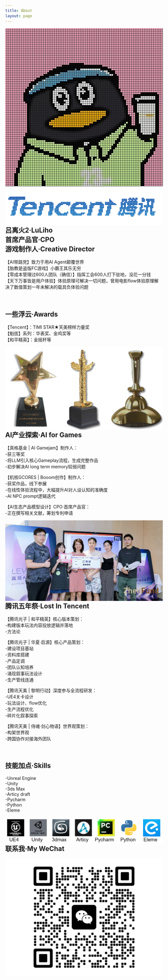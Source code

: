 ```yaml
---
title: About
layout: page
---
```


<img src="/assets/images/profile.jpg" style="float: inline-start;"> 
<img src="/assets/images/tencent.png" style="float: inline-start;">

<br> 

<h2>吕离火2·LuLiho
<br>首席产品官·CPO
<br>游戏制作人·Creative Director</h2> 

<p>【AI带路党】致力于用AI Agent颠覆世界
<br>【胎教是盗版FC游戏】小霸王其乐无穷
<br>【零成本管理过600人团队（确信）】指挥工会600人打下驻地，没花一分钱
<br>【天下万事皆是用户体验】体验原理可解决一切问题，曾用电影flow体验原理解决了数值策划一年未解决的载具负体验问题</p>

<br> 

<h2>一些浮云·Awards</h2>

<p>【Tencent】：TIMI STAR★天美榜样力量奖 
<br>【魁拔】系列：华表奖、金鸡奖等
<br>【和平精英】：金摇杆等</p>

<img src="/assets/images/jiang.png" style="float: inline-start;">

<br> 

<h2>AI产业探索·AI for Games</h2>

<p>【真格基金 | AI Gamejam】制作人：
<br>-获三等奖
<br>-将LLM引入核心Gameplay流程，生成完整作品
<br>-初步解决AI long term memory较弱问题</p>

<p>【机核GCORES | Booom创作】制作人：
<br>-获奖作品，线下参展
<br>-在线性体验流程中，大幅提升AI对人设认知的准确度
<br>-AI NPC prompt逻辑迭代</p>

<p>【AI生态产品模型设计】CPO·首席产品官：
<br>-正在撰写相关文献，筹划专利申请</p>

<img src="/assets/images/zhenge.jpg" style="float: inline-start;">

<br> 

<h2>腾讯五年祭·Lost In Tencent</h2>

<p>【腾讯光子 | 和平精英】核心版本策划：
<br>-构建版本玩法内容投放逻辑并落地
<br>-方法论</p>

<p>【腾讯光子 | 华夏·启源】核心产品策划：
<br>-建设项目基站
<br>-资料库搭建
<br>-产品定调
<br>-团队认知培养
<br>-涌现叙事玩法设计
<br>-生产管线连通</p>

<p>【腾讯天美 | 黎明行动】深度参与全流程研发：
<br>-UE4关卡设计
<br>-玩法设计、flow优化
<br>-生产流程优化
<br>-碎片化叙事探索</p>

<p>【腾讯天美 | 侍魂·剑心物语】世界观策划：
<br>-构架世界观
<br>-跨国协作对接海外团队</p>

<br> 

<h2>技能加点·Skills</h2>


<p>-Unreal Engine
<br>-Unity
<br>-3ds Max
<br>-Articy draft
<br>-Pycharm
<br>-Python
<br>-Eleme</p>


  
<img src="/assets/images/skill.png" style="float: inline-start;">

<br> 

<h2>联系我·My WeChat</h2>
<img src="/assets/images/wei2.jpg" style="float: inline-start;">
